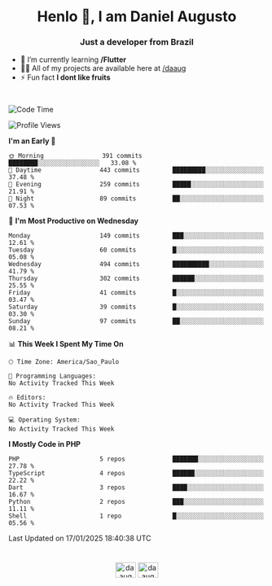 <h1 align="center">Henlo 👋, I am Daniel Augusto</h1>
<h3 align="center">Just a developer from Brazil</h3>

- 🌱 I’m currently learning **/Flutter**
- 👨‍💻 All of my projects are available here at [/daaug](https://github.com/daaug)
- ⚡ Fun fact **I dont like fruits** 
<h1></h1>

<!--START_SECTION:waka-->
![Code Time](http://img.shields.io/badge/Code%20Time-37%20hrs%2017%20mins-blue)

![Profile Views](http://img.shields.io/badge/Profile%20Views-0-blue)

**I'm an Early 🐤** 

```text
🌞 Morning                391 commits         ████████░░░░░░░░░░░░░░░░░   33.08 % 
🌆 Daytime                443 commits         █████████░░░░░░░░░░░░░░░░   37.48 % 
🌃 Evening                259 commits         █████░░░░░░░░░░░░░░░░░░░░   21.91 % 
🌙 Night                  89 commits          ██░░░░░░░░░░░░░░░░░░░░░░░   07.53 % 
```
📅 **I'm Most Productive on Wednesday** 

```text
Monday                   149 commits         ███░░░░░░░░░░░░░░░░░░░░░░   12.61 % 
Tuesday                  60 commits          █░░░░░░░░░░░░░░░░░░░░░░░░   05.08 % 
Wednesday                494 commits         ██████████░░░░░░░░░░░░░░░   41.79 % 
Thursday                 302 commits         ██████░░░░░░░░░░░░░░░░░░░   25.55 % 
Friday                   41 commits          █░░░░░░░░░░░░░░░░░░░░░░░░   03.47 % 
Saturday                 39 commits          █░░░░░░░░░░░░░░░░░░░░░░░░   03.30 % 
Sunday                   97 commits          ██░░░░░░░░░░░░░░░░░░░░░░░   08.21 % 
```


📊 **This Week I Spent My Time On** 

```text
🕑︎ Time Zone: America/Sao_Paulo

💬 Programming Languages: 
No Activity Tracked This Week

🔥 Editors: 
No Activity Tracked This Week

💻 Operating System: 
No Activity Tracked This Week
```

**I Mostly Code in PHP** 

```text
PHP                      5 repos             ███████░░░░░░░░░░░░░░░░░░   27.78 % 
TypeScript               4 repos             ██████░░░░░░░░░░░░░░░░░░░   22.22 % 
Dart                     3 repos             ████░░░░░░░░░░░░░░░░░░░░░   16.67 % 
Python                   2 repos             ███░░░░░░░░░░░░░░░░░░░░░░   11.11 % 
Shell                    1 repo              █░░░░░░░░░░░░░░░░░░░░░░░░   05.56 % 
```




 Last Updated on 17/01/2025 18:40:38 UTC
<!--END_SECTION:waka-->

<h1></h1>
<p align="center">
<a href="https://linkedin.com/in/daaug" target="blank"><img align="center" src="https://raw.githubusercontent.com/rahuldkjain/github-profile-readme-generator/master/src/images/icons/Social/linked-in-alt.svg" alt="daaug" height="30" width="40" /></a> 
<a href="https://www.hackerrank.com/daaug" target="blank"><img align="center" src="https://raw.githubusercontent.com/rahuldkjain/github-profile-readme-generator/master/src/images/icons/Social/hackerrank.svg" alt="daaug" height="30" width="40" /></a>
</p>
